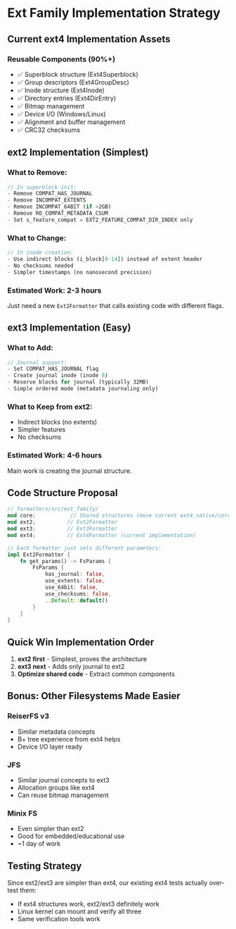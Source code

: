 # Ext Family Implementation Strategy

## Current ext4 Implementation Assets

### Reusable Components (90%+)
- ✅ Superblock structure (Ext4Superblock)
- ✅ Group descriptors (Ext4GroupDesc)  
- ✅ Inode structure (Ext4Inode)
- ✅ Directory entries (Ext4DirEntry)
- ✅ Bitmap management
- ✅ Device I/O (Windows/Linux)
- ✅ Alignment and buffer management
- ✅ CRC32 checksums

## ext2 Implementation (Simplest)

### What to Remove:
```rust
// In superblock init:
- Remove COMPAT_HAS_JOURNAL
- Remove INCOMPAT_EXTENTS  
- Remove INCOMPAT_64BIT (if >2GB)
- Remove RO_COMPAT_METADATA_CSUM
- Set s_feature_compat = EXT2_FEATURE_COMPAT_DIR_INDEX only
```

### What to Change:
```rust
// In inode creation:
- Use indirect blocks (i_block[0-14]) instead of extent header
- No checksums needed
- Simpler timestamps (no nanosecond precision)
```

### Estimated Work: 2-3 hours
Just need a new `Ext2Formatter` that calls existing code with different flags.

## ext3 Implementation (Easy)

### What to Add:
```rust
// Journal support:
- Set COMPAT_HAS_JOURNAL flag
- Create journal inode (inode 8)
- Reserve blocks for journal (typically 32MB)
- Simple ordered mode (metadata journaling only)
```

### What to Keep from ext2:
- Indirect blocks (no extents)
- Simpler features
- No checksums

### Estimated Work: 4-6 hours
Main work is creating the journal structure.

## Code Structure Proposal

```rust
// formatters/src/ext_family/
mod core;           // Shared structures (move current ext4_native/core here)
mod ext2;          // Ext2Formatter
mod ext3;          // Ext3Formatter  
mod ext4;          // Ext4Formatter (current implementation)

// Each formatter just sets different parameters:
impl Ext2Formatter {
    fn get_params() -> FsParams {
        FsParams {
            has_journal: false,
            use_extents: false,
            use_64bit: false,
            use_checksums: false,
            ..Default::default()
        }
    }
}
```

## Quick Win Implementation Order

1. **ext2 first** - Simplest, proves the architecture
2. **ext3 next** - Adds only journal to ext2
3. **Optimize shared code** - Extract common components

## Bonus: Other Filesystems Made Easier

### ReiserFS v3
- Similar metadata concepts
- B+ tree experience from ext4 helps
- Device I/O layer ready

### JFS
- Similar journal concepts to ext3
- Allocation groups like ext4
- Can reuse bitmap management

### Minix FS
- Even simpler than ext2
- Good for embedded/educational use
- ~1 day of work

## Testing Strategy

Since ext2/ext3 are simpler than ext4, our existing ext4 tests actually over-test them:
- If ext4 structures work, ext2/ext3 definitely work
- Linux kernel can mount and verify all three
- Same verification tools work